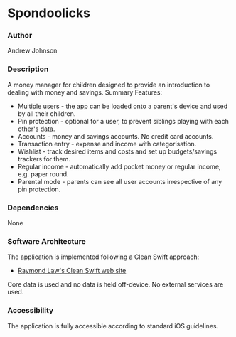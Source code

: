 #  Spondoolicks

### Author
Andrew Johnson

### Description
A money manager for children designed to provide an introduction to dealing with money and
savings.  Summary Features:
* Multiple users - the app can be loaded onto a parent's device and used by all their children.
* Pin protection - optional for a user, to prevent siblings playing with each other's data.
* Accounts - money and savings accounts.  No credit card accounts.
* Transaction entry - expense and income with categorisation.
* Wishlist - track desired items and costs and set up budgets/savings trackers for them.
* Regular income - automatically add pocket money or regular income, e.g. paper round.
* Parental mode - parents can see all user accounts irrespective of any pin protection.

### Dependencies
None

### Software Architecture
The application is implemented following a Clean Swift approach:
* [Raymond Law's Clean Swift web site](https://clean-swift.com "Clean Swift web site")

Core data is used and no data is held off-device.  No external services are used.

### Accessibility
The application is fully accessible according to standard iOS guidelines.
